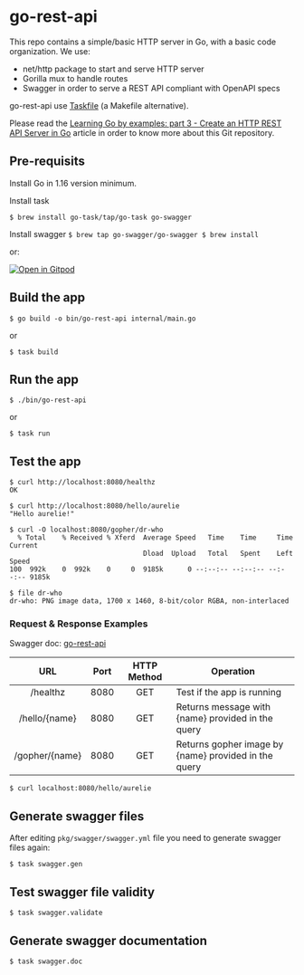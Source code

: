 # go-rest-api

This repo contains a simple/basic HTTP server in Go, with a basic code organization.
We use:
* net/http package to start and serve HTTP server
* Gorilla mux to handle routes
* Swagger in order to serve a REST API compliant with OpenAPI specs

go-rest-api use [Taskfile](https://dev.to/stack-labs/introduction-to-taskfile-a-makefile-alternative-h92) (a Makefile alternative). 

Please read the [Learning Go by examples: part 3 - Create an HTTP REST API Server in Go](https://dev.to/aurelievache/learning-go-by-examples-part-2-create-an-http-rest-api-server-in-go-1cdm) article in order to know more about this Git repository.

## Pre-requisits

Install Go in 1.16 version minimum.

Install task

`
$ brew install go-task/tap/go-task
 go-swagger
`

Install swagger
`
$ brew tap go-swagger/go-swagger
$ brew install
`

or:

[![Open in Gitpod](https://gitpod.io/button/open-in-gitpod.svg)](https://gitpod.io/#https://github.com/scraly/learning-go-by-examples/tree/main/go-rest-api)


## Build the app

`$ go build -o bin/go-rest-api internal/main.go`

or

`$ task build`

## Run the app

`$ ./bin/go-rest-api`

or

`$ task run`

## Test the app

```
$ curl http://localhost:8080/healthz
OK

$ curl http://localhost:8080/hello/aurelie
"Hello aurelie!"

$ curl -O localhost:8080/gopher/dr-who
  % Total    % Received % Xferd  Average Speed   Time    Time     Time  Current
                                 Dload  Upload   Total   Spent    Left  Speed
100  992k    0  992k    0     0  9185k      0 --:--:-- --:--:-- --:--:-- 9185k

$ file dr-who
dr-who: PNG image data, 1700 x 1460, 8-bit/color RGBA, non-interlaced
```

### Request & Response Examples

Swagger doc: [go-rest-api](https://github.com/scraly/learning-go-by-examples/blob/main/go-rest-api/doc/index.html)

|                 URL					 | Port | HTTP Method			       | Operation														    |
|:-------------------------:|:--------:|:-----------------------:|------------------------------------------------------------------------|
| /healthz							 | 8080 | GET       |  Test if the app is running							    |
| /hello/{name}							 | 8080 | GET       |  Returns message with {name} provided in the query							    |						    |
| /gopher/{name}							 | 8080 | GET       |  Returns gopher image by {name} provided in the query							    |						    |

`$ curl localhost:8080/hello/aurelie`

## Generate swagger files

After editing `pkg/swagger/swagger.yml` file you need to generate swagger files again:

`$ task swagger.gen`

## Test swagger file validity

`$ task swagger.validate`

## Generate swagger documentation

`$ task swagger.doc`